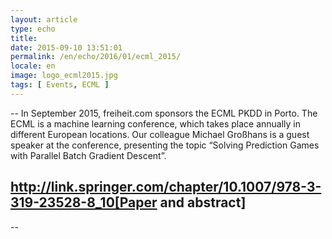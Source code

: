```yaml
---
layout: article
type: echo
title:
date: 2015-09-10 13:51:01
permalink: /en/echo/2016/01/ecml_2015/
locale: en
image: logo_ecml2015.jpg
tags: [ Events, ECML ]
---
```



--
In September 2015, freiheit.com sponsors the ECML PKDD in Porto. The ECML is a machine learning conference, which takes place annually in different European locations. Our colleague Michael Großhans is a guest speaker at the conference, presenting the topic “Solving Prediction Games with Parallel Batch Gradient Descent”. 

http://link.springer.com/chapter/10.1007/978-3-319-23528-8_10[Paper and abstract]
--

--


